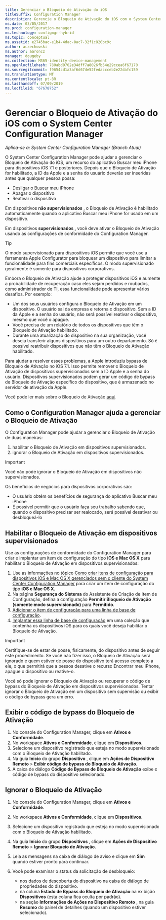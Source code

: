 ```yaml
---
title: Gerenciar o Bloqueio de Ativação do iOS
titleSuffix: Configuration Manager
description: Gerencie o Bloqueio de Ativação do iOS com o System Center Configuration Manager.
ms.date: 03/05/2017
ms.prod: configuration-manager
ms.technology: configmgr-hybrid
ms.topic: conceptual
ms.assetid: e2745bac-e1b4-4dac-8ac7-32f1c820bc9c
author: aczechowski
ms.author: aaroncz
manager: dougeby
ms.collection: M365-identity-device-management
ms.openlocfilehash: 780abd0702e34dff7a8026fb54e29ccea6f67170
ms.sourcegitcommit: f9654cd1a3af6d67de52fedaccceb2e22dafc159
ms.translationtype: MT
ms.contentlocale: pt-BR
ms.lasthandoff: 07/09/2019
ms.locfileid: "67678752"
---
```

# <a name="manage-ios-activation-lock-with-system-center-configuration-manager"></a>Gerenciar o Bloqueio de Ativação do iOS com o System Center Configuration Manager

*Aplica-se a: System Center Configuration Manager (Branch Atual)*


O System Center Configuration Manager pode ajudar a gerenciar o Bloqueio de Ativação do iOS, um recurso do aplicativo Buscar meu iPhone para dispositivos iOS 7.1 e posteriores. Depois que o Bloqueio de Ativação for habilitado, a ID da Apple e a senha do usuário deverão ser inseridas antes que qualquer pessoa possa:

- Desligar o Buscar meu iPhone
- Apagar o dispositivo
- Reativar o dispositivo

Em dispositivos **não supervisionados** , o Bloqueio de Ativação é habilitado automaticamente quando o aplicativo Buscar meu iPhone for usado em um dispositivo.

Em dispositivos **supervisionados** , você deve ativar o Bloqueio de Ativação usando as configurações de conformidade do Configuration Manager.

> [!TIP]
> O modo supervisionado para dispositivos iOS permite que você use a ferramenta Apple Configurator para bloquear um dispositivo para limitar a funcionalidade para fins comerciais específicos. O modo supervisionado geralmente é somente para dispositivos corporativos.

Embora o Bloqueio de Ativação ajude a proteger dispositivos iOS e aumente a probabilidade de recuperação caso eles sejam perdidos e roubados, como administrador de TI, essa funcionalidade pode apresentar vários desafios. Por exemplo:

- Um dos seus usuários configura o Bloqueio de Ativação em um dispositivo. O usuário sai da empresa e retorna o dispositivo. Sem a ID da Apple e a senha do usuário, não será possível reativar o dispositivo, mesmo que você o apague.
- Você precisa de um relatório de todos os dispositivos que têm o Bloqueio de Ativação habilitado.
- Durante uma atualização do dispositivo na sua organização, você deseja transferir alguns dispositivos para um outro departamento. Só é possível reatribuir dispositivos que não têm o Bloqueio de Ativação habilitado.


Para ajudar a resolver esses problemas, a Apple introduziu bypass de Bloqueio de Ativação no iOS 7.1. Isso permite remover o Bloqueio de Ativação de dispositivos supervisionados sem a ID Apple e a senha do usuário. Dispositivos supervisionados podem gerar um código de bypass de Bloqueio de Ativação específico do dispositivo, que é armazenado no servidor de ativação da Apple.

Você pode ler mais sobre o Bloqueio de Ativação [aqui](https://support.apple.com/HT201365).

## <a name="how-configuration-manager-helps-you-manage-activation-lock"></a>Como o Configuration Manager ajuda a gerenciar o Bloqueio de Ativação

O Configuration Manager pode ajudar a gerenciar o Bloqueio de Ativação de duas maneiras:

1. habilitar o Bloqueio de Ativação em dispositivos supervisionados.
2. ignorar o Bloqueio de Ativação em dispositivos supervisionados.

> [!IMPORTANT]
> Você não pode ignorar o Bloqueio de Ativação em dispositivos não supervisionados.

Os benefícios de negócios para dispositivos corporativos são:



- O usuário obtém os benefícios de segurança do aplicativo Buscar meu iPhone
- É possível permitir que o usuário faça seu trabalho sabendo que, quando o dispositivo precisar ser realocado, será possível desativar ou desbloqueá-lo


## <a name="enable-activation-lock-on-supervised-devices"></a>Habilitar o Bloqueio de Ativação em dispositivos supervisionados

Use as configurações de conformidade do Configuration Manager para criar e implantar um item de configuração do tipo **iOS e Mac OS X** para habilitar o Bloqueio de Ativação em dispositivos supervisionados:

1. Use as informações no tópico [Como criar itens de configuração para dispositivos iOS e Mac OS X gerenciados sem o cliente do System Center Configuration Manager](/sccm/compliance/deploy-use/create-configuration-items-for-ios-and-mac-os-x-devices-managed-without-the-client) para criar um item de configuração do tipo **iOS e Mac OS X**.
2. Na página **Segurança do Sistema** do Assistente de Criação de Item de Configuração, defina a configuração **Permitir Bloqueio de Ativação (somente modo supervisionado)** para **Permitido**.
3. [Adicionar o item de configuração para uma linha de base de configuração](/sccm/compliance/deploy-use/create-configuration-baselines).
4. [Implantar essa linha de base de configuração](/sccm/compliance/deploy-use/deploy-configuration-baselines) em uma coleção que contenha os dispositivos iOS para os quais você deseja habilitar o Bloqueio de Ativação.

> [!IMPORTANT]
> Certifique-se de estar de posse, fisicamente, do dispositivo antes de seguir este procedimento. Se você não fizer isso, o Bloqueio de Ativação será ignorado e quem estiver de posse do dispositivo terá acesso completo a ele, o que permitirá que a pessoa desative o recurso Encontrar meu iPhone, apague o dispositivo ou reative-o.

Você só pode ignorar o Bloqueio de Ativação ou recuperar o código de bypass do Bloqueio de Ativação em dispositivos supervisionados. Tentar ignorar o Bloqueio de Ativação em um dispositivo sem supervisão ou exibir o código de bypass gera um erro.



## <a name="view-the-activation-lock-bypass-code"></a>Exibir o código de bypass do Bloqueio de Ativação

1. No console do Configuration Manager, clique em **Ativos e Conformidade**.
2. No workspace **Ativos e Conformidade**, clique em **Dispositivos**.
3. Selecione um dispositivo registrado que esteja no modo supervisionado com o Bloqueio de Ativação habilitado.
4. Na guia **Início** do grupo **Dispositivo** , clique em **Ações de Dispositivo Remoto** > **Exibir código de bypass do Bloqueio de Ativação**.
5. A caixa de diálogo **Código de Bypass de Bloqueio de Ativação** exibe o código de bypass do dispositivo selecionado.

## <a name="bypass-activation-lock"></a>Ignorar o Bloqueio de Ativação

1. No console do Configuration Manager, clique em **Ativos e Conformidade**.
2. No workspace **Ativos e Conformidade**, clique em **Dispositivos**.
3. Selecione um dispositivo registrado que esteja no modo supervisionado com o Bloqueio de Ativação habilitado.
3. Na guia **Início** do grupo **Dispositivos** , clique em **Ações de Dispositivo Remoto** > **Ignorar Bloqueio de Ativação**.
5. Leia as mensagens na caixa de diálogo de aviso e clique em **Sim** quando estiver pronto para continuar.
6. Você pode examinar o status da solicitação de desbloqueio:

    - nos dados de descoberta do dispositivo na caixa de diálogo de propriedades do dispositivo.
    - na coluna **Estado de Bypass do Bloqueio de Ativação** na exibição **Dispositivos** (esta coluna fica oculta por padrão).
    - na seção **Informações de Ações no Dispositivo Remoto** , na guia **Resumo** do painel de detalhes (quando um dispositivo estiver selecionado).
